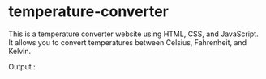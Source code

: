 # temperature-converter
This is a temperature converter website using HTML, CSS, and JavaScript. It allows you to convert temperatures between Celsius, Fahrenheit, and Kelvin.

Output : 
